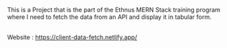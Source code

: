 This is a Project that is the part of the Ethnus MERN Stack training program where I need to fetch the data from an API and display it in tabular form. <br>

<br />
Website : <a href="https://client-data-fetch.netlify.app/" target="_blank" >https://client-data-fetch.netlify.app/</a>
